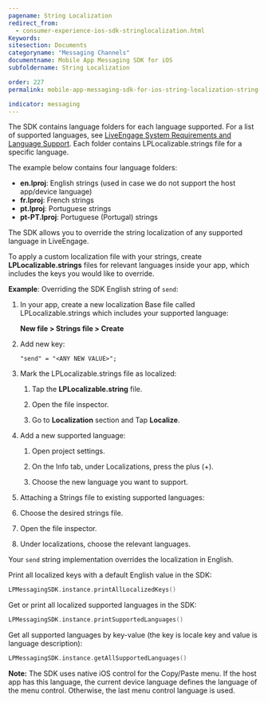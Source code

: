 ```yaml
---
pagename: String Localization
redirect_from:
  - consumer-experience-ios-sdk-stringlocalization.html
Keywords:
sitesection: Documents
categoryname: "Messaging Channels"
documentname: Mobile App Messaging SDK for iOS
subfoldername: String Localization

order: 227
permalink: mobile-app-messaging-sdk-for-ios-string-localization-string-localization.html

indicator: messaging
---
```


The SDK contains language folders for each language supported. For a list of supported languages, see [LiveEngage System Requirements and Language Support](https://ce-sr.s3.amazonaws.com/CA/Admin/Sys%20req/System%20requirements.pdf). Each folder contains LPLocalizable.strings file for a specific language.

The example below contains four language folders:

* **en.lproj**: English strings (used in case we do not support the host app/device language)
* **fr.lproj**: French strings
* **pt.lproj**: Portuguese strings
* **pt-PT.lproj**: Portuguese (Portugal) strings

The SDK allows you to override the string localization of any supported language in LiveEngage.

To apply a custom localization file with your strings, create **LPLocalizable.strings** files for relevant languages inside your app, which includes the keys you would like to override.

**Example**: Overriding the SDK English string of `send`:

1. In your app, create a new localization Base file called LPLocalizable.strings which includes your supported language:  
   
   **New file > Strings file > Create**

2. Add new key:  
   
   `"send" = "<ANY NEW VALUE>";`

3. Mark the LPLocalizable.strings file as localized: 

   1. Tap the **LPLocalizable.string** file.

   2. Open the file inspector.

   3. Go to **Localization** section and Tap **Localize**.

4. Add a new supported language:

   1. Open project settings.

   2. On the Info tab, under Localizations, press the plus (+).

   3. Choose the new language you want to support.

5.  Attaching a Strings file to existing supported languages:

   1. Choose the desired strings file.

   2. Open the file inspector.

   3. Under localizations, choose the relevant languages.

Your `send` string implementation overrides the localization in English.

Print all localized keys with a default English value in the SDK:

```swift
LPMessagingSDK.instance.printAllLocalizedKeys()
```



Get or print all localized supported languages in the SDK:

```swift
LPMessagingSDK.instance.printSupportedLanguages()
```



Get all supported languages by key-value (the key is locale key and value is language description):

```swift
LPMessagingSDK.instance.getAllSupportedLanguages()
```


**Note:** The SDK uses native iOS control for the Copy/Paste menu.  If the host app has this language, the current device language defines the language of the menu control. Otherwise, the last menu control language is used. 
